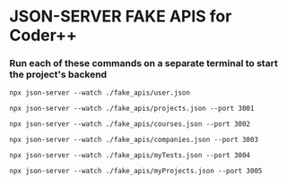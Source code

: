 # JSON-SERVER FAKE APIS for Coder++

### Run each of these commands on a separate terminal to start the project's backend

```
npx json-server --watch ./fake_apis/user.json

npx json-server --watch ./fake_apis/projects.json --port 3001

npx json-server --watch ./fake_apis/courses.json --port 3002

npx json-server --watch ./fake_apis/companies.json --port 3003

npx json-server --watch ./fake_apis/myTests.json --port 3004

npx json-server --watch ./fake_apis/myProjects.json --port 3005
```